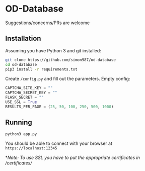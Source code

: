 # OD-Database

Suggestions/concerns/PRs are welcome

## Installation
Assuming you have Python 3 and git installed:
```bash
git clone https://github.com/simon987/od-database
cd od-database
pip3 install -r requirements.txt
```
Create `/config.py` and fill out the parameters. Empty config:
```python
CAPTCHA_SITE_KEY = ""
CAPTCHA_SECRET_KEY = ""
FLASK_SECRET = ""
USE_SSL = True
RESULTS_PER_PAGE = (25, 50, 100, 250, 500, 1000)
```

## Running
```bash
python3 app.py
```
You should be able to connect with your browser at `https://localhost:12345`

*_Note: To use SSL you have to put the appropriate certificates in /certificates/_
